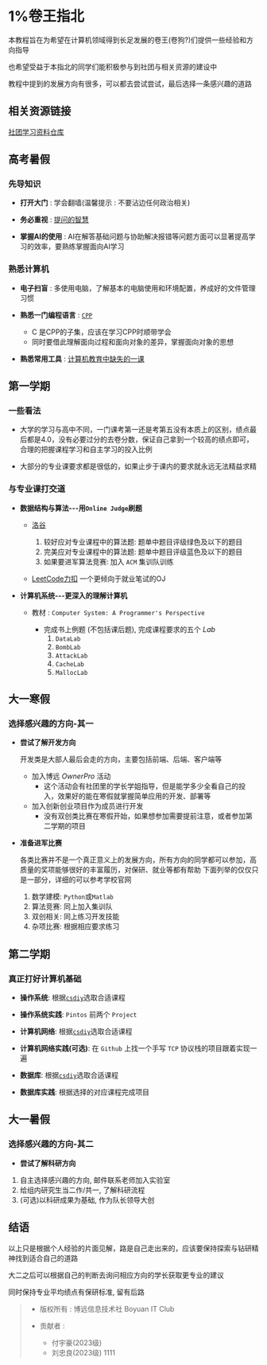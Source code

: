 # 1%卷王指北

本教程旨在为希望在计算机领域得到长足发展的卷王(卷狗?)们提供一些经验和方向指导

也希望受益于本指北的同学们能积极参与到社团与相关资源的建设中

教程中提到的发展方向有很多，可以都去尝试尝试，最后选择一条感兴趣的道路

## 相关资源链接

[社团学习资料仓库](https://github.com/Boyuan-IT-Club/learning-materials)

## 高考暑假

### 先导知识

- **打开大门** : 学会翻墙(温馨提示 : 不要沾边任何政治相关)

- **务必重视** : [提问的智慧](https://github.com/ryanhanwu/How-To-Ask-Questions-The-Smart-Way/blob/main/README-zh_CN.md)

- **掌握AI的使用** : AI在解答基础问题与协助解决报错等问题方面可以显著提高学习的效率，要熟练掌握面向AI学习

### 熟悉计算机

- **电子扫盲** : 多使用电脑，了解基本的电脑使用和环境配置，养成好的文件管理习惯

- **熟悉一门编程语言** : [`CPP`](https://www.bilibili.com/video/BV1et411b73Z/?spm_id_from=333.337.search-card.all.click)
  - C 是CPP的子集，应该在学习CPP时顺带学会
  - 同时要借此理解面向过程和面向对象的差异，掌握面向对象的思想

- **熟悉常用工具** :  [计算机教育中缺失的一课](https://missing-semester-cn.github.io/)

## 第一学期

### 一些看法

- 大学的学习与高中不同，一门课考第一还是考第五没有本质上的区别，绩点最后都是4.0，没有必要过分的去卷分数，保证自己拿到一个较高的绩点即可，合理的把握课程学习和自主学习的投入比例

- 大部分的专业课要求都是很低的，如果止步于课内的要求就永远无法精益求精

### 与专业课打交道

- **数据结构与算法---用`Online Judge`刷题**

  - [洛谷](https://www.luogu.com.cn/training/list)

    1. 较好应对专业课程中的算法题: 题单中题目评级绿色及以下的题目
    2. 完美应对专业课程中的算法题: 题单中题目评级蓝色及以下的题目
    3. 如果要进军算法竞赛: 加入 `ACM` 集训队训练

  - [LeetCode力扣](https://leetcode.cn/problemset/)
    一个更倾向于就业笔试的OJ

- **计算机系统---更深入的理解计算机**

  - 教材 : `Computer System: A Programmer's Perspective`

    - 完成书上例题 (不包括课后题), 完成课程要求的五个 $Lab$
      1. `DataLab`
      2. `BombLab`
      3. `AttackLab`
      4. `CacheLab`
      5. `MallocLab`

## 大一寒假

### 选择感兴趣的方向-其一

- **尝试了解开发方向**

  开发类是大部人最后会走的方向，主要包括前端、后端、客户端等

  - 加入博远 $Owner Pro$ 活动
    - 这个活动会有社团里的学长学姐指导，但是能学多少全看自己的投入，效果好的能在寒假就掌握简单应用的开发、部署等
  - 加入创新创业项目作为成员进行开发
    - 没有双创类比赛在寒假开始，如果想参加需要提前注意，或者参加第二学期的项目

- **准备进军比赛**

  各类比赛并不是一个真正意义上的发展方向，所有方向的同学都可以参加，高质量的奖项能够很好的丰富履历，对保研、就业等都有帮助
  下面列举的仅仅只是一部分，详细的可以参考学校官网

    1. 数学建模: `Python`或`Matlab`
    2. 算法竞赛: 同上加入集训队
    3. 双创相关: 同上练习开发技能
    4. 杂项比赛: 根据相应要求练习

## 第二学期

### 真正打好计算机基础

- **操作系统**: 根据[`csdiy`](https://csdiy.wiki/)选取合适课程

- **操作系统实践**: `Pintos` 前两个 `Project`

- **计算机网络**: 根据[`csdiy`](https://csdiy.wiki/)选取合适课程

- **计算机网络实践(可选)**: 在 `Github` 上找一个手写 `TCP` 协议栈的项目跟着实现一遍

- **数据库**: 根据[`csdiy`](https://csdiy.wiki/)选取合适课程

- **数据库实践**: 根据选择的对应课程完成项目

## 大一暑假

### 选择感兴趣的方向-其二

- **尝试了解科研方向**

1. 自主选择感兴趣的方向, 邮件联系老师加入实验室
2. 给组内研究生当二作/共一, 了解科研流程
3. (可选)以科研成果为基础, 作为队长领导大创

## 结语

以上只是根据个人经验的片面见解，路是自己走出来的，应该要保持探索与钻研精神找到适合自己的道路

大二之后可以根据自己的判断去询问相应方向的学长获取更专业的建议

同时保持专业平均绩点有保研标准, 留有后路

> - 版权所有 : 博远信息技术社  Boyuan IT Club
> - 贡献者 :
>
>   - 付宇豪(2023级)
>   - 刘忠良(2023级)
1111